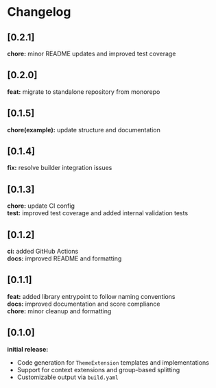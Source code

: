 # Changelog

## [0.2.1]
**chore:** minor README updates and improved test coverage

## [0.2.0]
**feat:** migrate to standalone repository from monorepo

## [0.1.5]
**chore(example):** update structure and documentation

## [0.1.4]
**fix:** resolve builder integration issues

## [0.1.3]
**chore:** update CI config  
**test:** improved test coverage and added internal validation tests

## [0.1.2]
**ci:** added GitHub Actions  
**docs:** improved README and formatting

## [0.1.1]
**feat:** added library entrypoint to follow naming conventions  
**docs:** improved documentation and score compliance  
**chore:** minor cleanup and formatting

## [0.1.0]
**initial release:**
- Code generation for `ThemeExtension` templates and implementations
- Support for context extensions and group-based splitting
- Customizable output via `build.yaml`